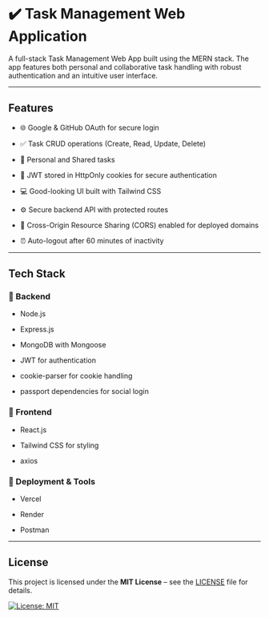 # ✔️ Task Management Web Application

A full-stack Task Management Web App built using the MERN stack. The app features both personal and collaborative task handling with robust authentication and an intuitive user interface.

---

## Features

- 🌐 Google & GitHub OAuth for secure login

- ✅ Task CRUD operations (Create, Read, Update, Delete)

- 📂 Personal and Shared tasks

- 🍪 JWT stored in HttpOnly cookies for secure authentication

- 💻 Good-looking UI built with Tailwind CSS

- ⚙️ Secure backend API with protected routes

- 🔄 Cross-Origin Resource Sharing (CORS) enabled for deployed domains

- ⏰ Auto-logout after 60 minutes of inactivity

---

## Tech Stack

### 🔧 Backend

- Node.js

- Express.js

- MongoDB with Mongoose

- JWT for authentication

- cookie-parser for cookie handling

- passport dependencies for social login

### 🎨 Frontend

- React.js

- Tailwind CSS for styling

- axios

### 🚀 Deployment & Tools

- Vercel

- Render
 
- Postman

---

## License

This project is licensed under the **MIT License** – see the [LICENSE](LICENSE) file for details.  

[![License: MIT](https://img.shields.io/badge/License-MIT-yellow.svg)](https://opensource.org/licenses/MIT)
